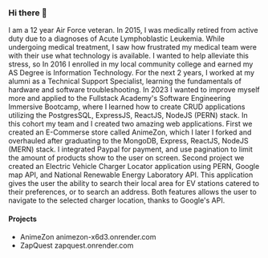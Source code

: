 ### Hi there 👋

I am a 12 year Air Force veteran. In 2015, I was medically retired from active duty due to a diagnoses of Acute Lymphoblastic Leukemia. While undergoing medical treatment, I saw how frustrated my medical team were with their use what technology is available.  I wanted to help alleviate this stress, so In 2016 I enrolled in my local community college and earned my AS Degree is Information Technology. For the next 2 years, I worked at my alumni as a Technical Support Specialist, learning the fundamentals of hardware and software troubleshooting. In 2023 I wanted to improve myself more and applied to the Fullstack Academy's Software Engineering Immersive Bootcamp, where I learned how to create CRUD applications utilizing the PostgresSQL, ExpressJS, ReactJS, NodeJS (PERN) stack. In this cohort my team and I created two amazing web applications. First we created an E-Commerse store called AnimeZon, which I later I forked and overhauled after graduating to the MongoDB, Express, ReactJS, NodeJS (MERN) stack. I integrated Paypal for payment, and use pagination to limit the amount of products show to the user on screen. Second project we created an Electric Vehicle Charger Locator application using PERN, Google map API, and National Renewable Energy Laboratory API. This application gives the user the ability to search their local area for EV stations catered to their preferences, or to search an address. Both features allows the user to navigate to the selected charger location, thanks to Google's API. 

#### Projects
- AnimeZon animezon-x6d3.onrender.com
- ZapQuest zapquest.onrender.com


<!--
**Minsu386/Minsu386** is a ✨ _special_ ✨ repository because its `README.md` (this file) appears on your GitHub profile.

Here are some ideas to get you started:

- 🔭 I’m currently working on ...Authentication with GraphQL and Passport
- 🌱 I’m currently learning ...GraphQL
- 👯 I’m looking to collaborate on ...
- 🤔 I’m looking for help with ...github 
- 💬 Ask me about ...
- 📫 How to reach me: ...
- 😄 Pronouns: ...
- ⚡ Fun fact: ...
-->
